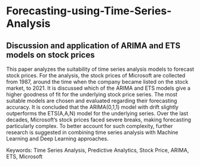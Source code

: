# Forecasting-using-Time-Series-Analysis

## Discussion and application of ARIMA and ETS models on stock prices

This paper analyzes the suitability of time series analysis models to forecast stock prices. For the
analysis, the stock prices of Microsoft are collected from 1987, around the time when the company
became listed on the stock market, to 2021. It is discussed which of the ARIMA and ETS models give
a higher goodness of fit for the underlying stock price series. The most suitable models are chosen and
evaluated regarding their forecasting accuracy. It is concluded that the ARIMA(0,1,1) model with drift
slightly outperforms the ETS(A,A,N) model for the underlying series. Over the last decades, Microsoft’s
stock prices faced severe breaks, making forecasting particularly complex. To better account for such
complexity, further research is suggested in combining time series analysis with Machine Learning and
Deep Learning approaches.

Keywords: Time Series Analysis, Predictive Analytics, Stock Price, ARIMA, ETS, Microsoft
